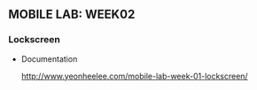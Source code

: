 ## MOBILE LAB: WEEK02
### Lockscreen

* Documentation

  http://www.yeonheelee.com/mobile-lab-week-01-lockscreen/